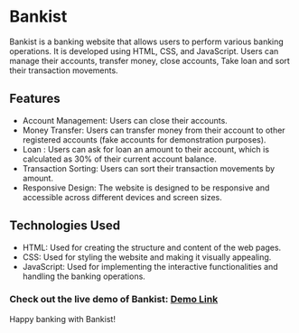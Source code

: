 # Bankist

Bankist is a banking website that allows users to perform various banking operations. It is developed using HTML, CSS, and JavaScript. Users can manage their accounts, transfer money, close accounts, Take loan and sort their transaction movements.

## Features

- Account Management: Users can close their accounts.
- Money Transfer: Users can transfer money from their account to other registered accounts (fake accounts for demonstration purposes).
- Loan : Users can ask for loan an amount to their account, which is calculated as 30% of their current account balance.
- Transaction Sorting: Users can sort their transaction movements by amount.
- Responsive Design: The website is designed to be responsive and accessible across different devices and screen sizes.

## Technologies Used

- HTML: Used for creating the structure and content of the web pages.
- CSS: Used for styling the website and making it visually appealing.
- JavaScript: Used for implementing the interactive functionalities and handling the banking operations.

### Check out the live demo of Bankist: [Demo Link](https://glittery-kataifi-973711.netlify.app/)

Happy banking with Bankist!
